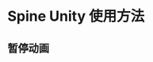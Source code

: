 # Spine Unity 使用方法
<p id="7p9hKYzgPMDDAz6ZNHJJvc">



</p>

<p id="jCWvBYSgQDjHePDYRGEt8s">

## 暂停动画

</p>

<p id="mrv9eADbaSvJ58hXmWsgLX">



</p>

<p id="xcW5UrQS7yQa3HwovjY3pQ">



</p>
